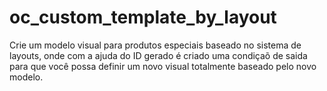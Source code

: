 # oc_custom_template_by_layout
 Crie um modelo visual para produtos especiais baseado no sistema de layouts, onde com a ajuda do ID gerado é criado uma condiçaõ de saida para que você possa definir um novo visual totalmente baseado pelo novo modelo.
